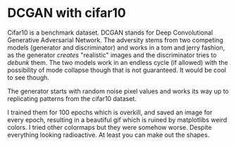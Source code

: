 # DCGAN with cifar10
Cifar10 is a benchmark dataset.
DCGAN stands for Deep Convolutional Generative Adversarial Network.
The adversity stems from two competing models (generator and discriminator) and works in a tom and jerry fashion, as the generator *creates* "realistic" images and the discriminator tries to *debunk* them. 
The two models work in an endless cycle (if allowed) with the possibility of mode collapse though that is not guaranteed. It would be cool to see though.

The generator starts with random noise pixel values and works its way up to replicating patterns from the cifar10 dataset.

I trained them for 100 epochs which is overkill, and saved an image for every epoch, resulting in a beautiful gif which is ruined by matplotlibs weird colors. I tried other colormaps but they were somehow worse.
Despite everything looking radioactive. At least you can make out the shapes.
